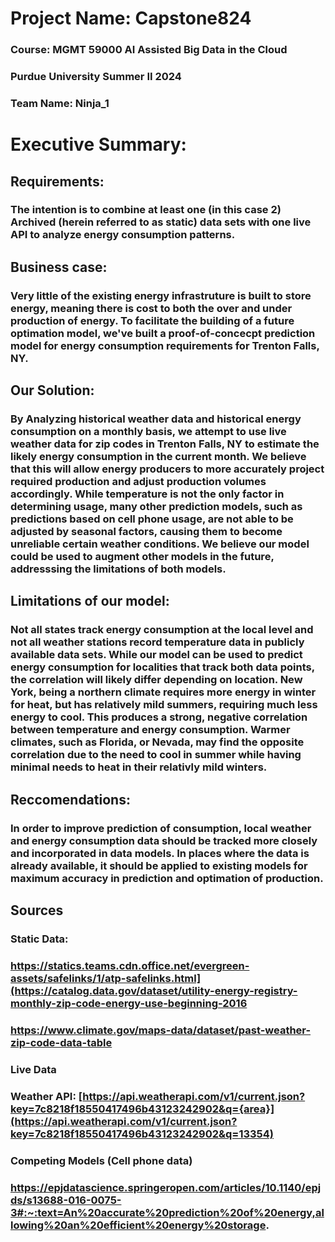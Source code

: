 
# Project Name: Capstone824
### Course: MGMT 59000 AI Assisted Big Data in the Cloud
### Purdue University Summer II 2024
### Team Name: Ninja_1

# Executive Summary: 

## Requirements:
### The intention is to combine at least one (in this case 2) Archived (herein referred to as static) data sets with one live API to analyze energy consumption patterns.

## Business case:
### Very little of the existing energy infrastruture is built to store energy, meaning there is cost to both the over and under production of energy. To facilitate the building of a future optimation model, we've built a proof-of-concecpt prediction model for energy consumption requirements for Trenton Falls, NY.

## Our Solution:
### By Analyzing historical weather data and historical energy consumption on a monthly basis, we attempt to use live weather data for zip codes in Trenton Falls, NY to estimate the likely energy consumption in the current month. We believe that this will allow energy producers to more accurately project required production and adjust production volumes accordingly. While temperature is not the only factor in determining usage, many other prediction models, such as predictions based on cell phone usage, are not able to be adjusted by seasonal factors, causing them to become unreliable certain weather conditions. We believe our model could be used to augment other models in the future, addresssing the limitations of both models.

## Limitations of our model: 
### Not all states track energy consumption at the local level and not all weather stations record temperature data in publicly available data sets. While our model can be used to predict energy consumption for localities that track both data points, the correlation will likely differ depending on location. New York, being a northern climate requires more energy in winter for heat, but has relatively mild summers, requiring much less energy to cool. This produces a strong, negative correlation between temperature and energy consumption. Warmer climates, such as Florida, or Nevada, may find the opposite correlation due to the need to cool in summer while having minimal needs to heat in their relativly mild winters. 

## Reccomendations: 
### In order to improve prediction of consumption, local weather and energy consumption data should be tracked more closely and incorporated in data models. In places where the data is already available, it should be applied to existing models for maximum accuracy in prediction and optimation of production. 

## Sources
### Static Data:
### https://statics.teams.cdn.office.net/evergreen-assets/safelinks/1/atp-safelinks.html](https://catalog.data.gov/dataset/utility-energy-registry-monthly-zip-code-energy-use-beginning-2016
### https://www.climate.gov/maps-data/dataset/past-weather-zip-code-data-table

### Live Data
### Weather API: [https://api.weatherapi.com/v1/current.json?key=7c8218f18550417496b43123242902&q={area}](https://api.weatherapi.com/v1/current.json?key=7c8218f18550417496b43123242902&q=13354)

### Competing Models (Cell phone data)
### https://epjdatascience.springeropen.com/articles/10.1140/epjds/s13688-016-0075-3#:~:text=An%20accurate%20prediction%20of%20energy,allowing%20an%20efficient%20energy%20storage.
